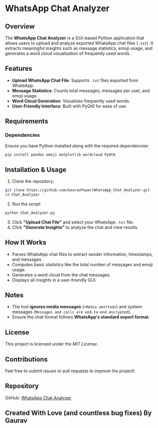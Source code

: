 # WhatsApp Chat Analyzer

## Overview
The **WhatsApp Chat Analyzer** is a GUI-based Python application that allows users to upload and analyze exported WhatsApp chat files (`.txt`). It extracts meaningful insights such as message statistics, emoji usage, and generates a word cloud visualization of frequently used words.

## Features
- **Upload WhatsApp Chat File**: Supports `.txt` files exported from WhatsApp.
- **Message Statistics**: Counts total messages, messages per user, and emoji usage.
- **Word Cloud Generation**: Visualizes frequently used words.
- **User-Friendly Interface**: Built with PyQt6 for ease of use.

## Requirements
### Dependencies
Ensure you have Python installed along with the required dependencies:
```sh
pip install pandas emoji matplotlib wordcloud PyQt6
```

## Installation & Usage
1. Clone the repository:
```sh
git clone https://github.com/GauravPowar/WhatsApp_Chat_Analyzer.git
cd Chat_Analyzer
```
2. Run the script:
```sh
python Chat_Analyzer.py
```
3. Click **"Upload Chat File"** and select your WhatsApp `.txt` file.
4. Click **"Generate Insights"** to analyze the chat and view results.

## How It Works
- Parses WhatsApp chat files to extract sender information, timestamps, and messages.
- Computes basic statistics like the total number of messages and emoji usage.
- Generates a word cloud from the chat messages.
- Displays all insights in a user-friendly GUI.

## Notes
- The tool **ignores media messages** (`<Media omitted>`) and system messages (`Messages and calls are end-to-end encrypted`).
- Ensure the chat format follows **WhatsApp's standard export format**.

## License
This project is licensed under the *MIT License*.

## Contributions
Feel free to submit issues or pull requests to improve the project!

## Repository
GitHub: [WhatsApp Chat Analyzer](https://github.com/GauravPowar/WhatsApp_Chat_Analyzer/)

## Created With Love (and countless bug fixes) By Gaurav
